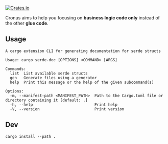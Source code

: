 
[![Crates.io](https://img.shields.io/crates/v/cronus_cli)](https://crates.io/crates/cronus_cli)

Cronus aims to help you focusing on **business logic code only** instead of the other **glue code**.


## Usage
```
A cargo extension CLI for generating documentation for serde structs

Usage: cargo serde-doc [OPTIONS] <COMMAND> [ARGS]

Commands:
  list  List available serde structs
  gen   Generate files using a generator
  help  Print this message or the help of the given subcommand(s)

Options:
  -m, --manifest-path <MANIFEST_PATH>  Path to the Cargo.toml file or directory containing it [default: .]
  -h, --help                           Print help
  -V, --version                        Print version
```

## Dev
```
cargo install --path .
```